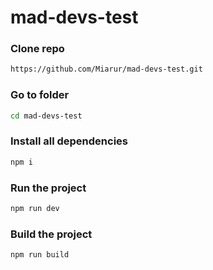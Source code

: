# mad-devs-test

### Clone repo 
```bash
https://github.com/Miarur/mad-devs-test.git
```

### Go to folder
```bash
cd mad-devs-test
```

### Install all dependencies
```bash
npm i
```

### Run the project
```bash
npm run dev
```

### Build the project
```bash
npm run build
```